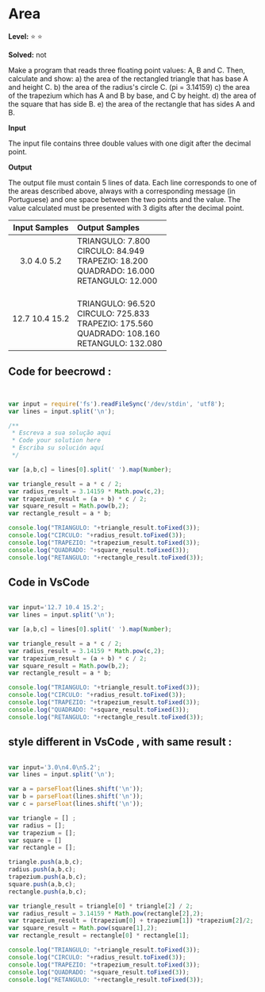 
# Area 

**Level:** :star: :star:

**Solved:** not

Make a program that reads three floating point values: A, B and C. Then, calculate and show:
a) the area of the rectangled triangle that has base A and height C.
b) the area of the radius's circle C. (pi = 3.14159)
c) the area of the trapezium which has A and B by base, and C by height.
d) the area of ​​the square that has side B.
e) the area of the rectangle that has sides A and B.

**Input**

The input file contains three double values with one digit after the decimal point.

**Output**

The output file must contain 5 lines of data. Each line corresponds to one of the areas described above, always with a corresponding message (in Portuguese) and one space between the two points and the value. The value calculated must be presented with 3 digits after the decimal point.

|Input Samples |	Output Samples|
|:--:|:--|
|3.0 4.0 5.2 | TRIANGULO: 7.800 <br> CIRCULO: 84.949 <br>  TRAPEZIO: 18.200  <br> QUADRADO: 16.000 <br> RETANGULO: 12.000 <br> |
| 12.7 10.4 15.2  |<br> TRIANGULO: 96.520 <br> CIRCULO: 725.833 <br> TRAPEZIO: 175.560 <br>  QUADRADO: 108.160 <br> RETANGULO: 132.080 |

## Code for beecrowd : 

```javascript 


var input = require('fs').readFileSync('/dev/stdin', 'utf8');
var lines = input.split('\n');

/**
 * Escreva a sua solução aqui
 * Code your solution here
 * Escriba su solución aquí
 */

var [a,b,c] = lines[0].split(' ').map(Number);

var triangle_result = a * c / 2;
var radius_result = 3.14159 * Math.pow(c,2);
var trapezium_result = (a + b) * c / 2;
var square_result = Math.pow(b,2);
var rectangle_result = a * b;

console.log("TRIANGULO: "+triangle_result.toFixed(3));
console.log("CIRCULO: "+radius_result.toFixed(3));
console.log("TRAPEZIO: "+trapezium_result.toFixed(3));
console.log("QUADRADO: "+square_result.toFixed(3));
console.log("RETANGULO: "+rectangle_result.toFixed(3));

```


## Code in VsCode 

```javascript 

var input='12.7 10.4 15.2';
var lines = input.split('\n');

var [a,b,c] = lines[0].split(' ').map(Number);

var triangle_result = a * c / 2;
var radius_result = 3.14159 * Math.pow(c,2);
var trapezium_result = (a + b) * c / 2;
var square_result = Math.pow(b,2);
var rectangle_result = a * b;

console.log("TRIANGULO: "+triangle_result.toFixed(3));
console.log("CIRCULO: "+radius_result.toFixed(3));
console.log("TRAPEZIO: "+trapezium_result.toFixed(3));
console.log("QUADRADO: "+square_result.toFixed(3));
console.log("RETANGULO: "+rectangle_result.toFixed(3));

```

## style different in VsCode , with same result  :


```javascript 

var input='3.0\n4.0\n5.2';
var lines = input.split('\n');

var a = parseFloat(lines.shift('\n'));
var b = parseFloat(lines.shift('\n'));
var c = parseFloat(lines.shift('\n'));

var triangle = [] ;
var radius = [];
var trapezium = [];
var square = []
var rectangle = [];

triangle.push(a,b,c);
radius.push(a,b,c);
trapezium.push(a,b,c);
square.push(a,b,c);
rectangle.push(a,b,c);

var triangle_result = triangle[0] * triangle[2] / 2;
var radius_result = 3.14159 * Math.pow(rectangle[2],2);
var trapezium_result = (trapezium[0] + trapezium[1]) *trapezium[2]/2;
var square_result = Math.pow(square[1],2);
var rectangle_result = rectangle[0] * rectangle[1];

console.log("TRIANGULO: "+triangle_result.toFixed(3));
console.log("CIRCULO: "+radius_result.toFixed(3));
console.log("TRAPEZIO: "+trapezium_result.toFixed(3));
console.log("QUADRADO: "+square_result.toFixed(3));
console.log("RETANGULO: "+rectangle_result.toFixed(3));

```
